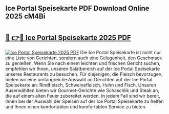 ## Ice Portal Speisekarte PDF Download Online 2025 cM4Bi

# <h2><a href="http://gc6do7.nevu.top/?p=Ice+Portal+Speisekarte">🔗 👉🔴 Ice Portal Speisekarte 2025 PDF</a></h2>

[![Ice Portal Speisekarte 2025 PDF](https://i.imgur.com/dBaPXMq.png)](http://gc6do7.nevu.top/?p=Ice+Portal+Speisekarte)
Die Ice Portal Speisekarte ist nicht nur eine Liste von Gerichten, sondern auch eine Gelegenheit, den Geschmack zu genießen. Wenn Sie nach einem leichten und frischen Gericht suchen, empfehlen wir Ihnen, unseren Salatbereich auf der Ice Portal Speisekarte unseres Restaurants zu besuchen. Für diejenigen, die Fleisch bevorzugen, bieten wir eine umfangreiche Auswahl an Gerichten auf der Ice Portal Speisekarte an: Rindfleisch, Schweinefleisch, Huhn und Fisch. Unseren Auserwählten bieten wir Gourmet-Gerichte wie Schaschlik und Steak an, die auf einem alten Feuer zubereitet werden. In jedem Fall sind wir bereit, Ihnen bei der Auswahl der Speisen auf der Ice Portal Speisekarte zu helfen und Ihnen einen komfortablen und komfortablen Service zu bieten.
